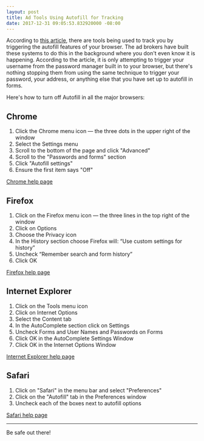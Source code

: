 ```yaml
---
layout: post
title: Ad Tools Using Autofill for Tracking
date: 2017-12-31 09:05:53.832920000 -08:00
---
```


According to [this article](https://www.theverge.com/platform/amp/2017/12/30/16829804/browser-password-manager-adthink-princeton-research), there are tools being used to track you by triggering the autofill features of your browser. The ad brokers have built these systems to do this in the background where you don't even know it is happening. According to the article, it is only attempting to trigger your username from the password manager built in to your browser, but there's nothing stopping them from using the same technique to trigger your password, your address, or anything else that you have set up to autofill in forms.

Here's how to turn off Autofill in all the major browsers:

## Chrome

1. Click the Chrome menu icon &mdash; the three dots in the upper right of the window
1. Select the Settings menu
1. Scroll to the bottom of the page and click "Advanced"
1. Scroll to the "Passwords and forms" section
1. Click "Autofill settings"
1. Ensure the first item says "Off"

[Chrome help page](https://support.google.com/chrome/answer/142893?co=GENIE.Platform%3DDesktop&hl=en)

## Firefox

1. Click on the Firefox menu icon &mdash; the three lines in the top right of the window
1. Click on Options
1. Choose the Privacy icon
1. In the History section choose Firefox will: “Use custom settings for history”
1. Uncheck “Remember search and form history”
1. Click OK

[Firefox help page](https://support.mozilla.org/en-US/kb/control-whether-firefox-automatically-fills-forms)

## Internet Explorer

1. Click on the Tools menu icon
1. Click on Internet Options
1. Select the Content tab
1. In the AutoComplete section click on Settings
1. Uncheck Forms and User Names and Passwords on Forms
1. Click OK in the AutoComplete Settings Window
1. Click OK in the Internet Options Window

[Internet Explorer help page](https://support.microsoft.com/en-us/help/17499/windows-internet-explorer-11-remember-passwords-fill-out-web-forms)

## Safari

1. Click on "Safari" in the menu bar and select "Preferences"
1. Click on the "Autofill" tab in the Preferences window
1. Uncheck each of the boxes next to autofill options

[Safari help page](https://support.apple.com/guide/safari/use-autofill-ibrw1103/mac)

-----

Be safe out there!
